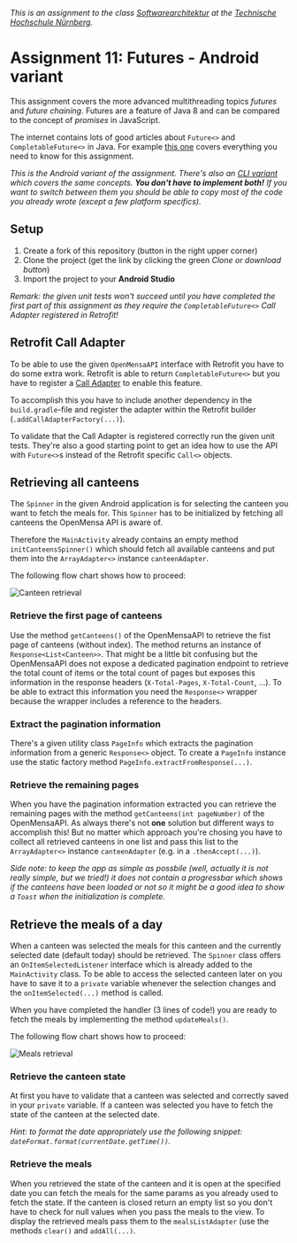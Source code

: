 _This is an assignment to the class [Softwarearchitektur](https://ohm-softa.github.io) at the [Technische Hochschule Nürnberg](http://www.th-nuernberg.de)._

# Assignment 11: Futures - Android variant

This assignment covers the more advanced multithreading topics _futures_ and _future chaining_.
Futures are a feature of Java 8 and can be compared to the concept of _promises_ in JavaScript.

The internet contains lots of good articles about `Future<>` and `CompletableFuture<>` in Java.
For example [this one](http://www.deadcoderising.com/java8-writing-asynchronous-code-with-completablefuture/) covers everything you need to know for this assignment.

_This is the Android variant of the assignment. There's also an [CLI variant](https://github.com/ohm-softa/11-futures-cli) which covers the same concepts. **You don't have to implement both!** If you want to switch between them you should be able to copy most of the code you already wrote (except a few platform specifics)._

## Setup

1. Create a fork of this repository (button in the right upper corner)
2. Clone the project (get the link by clicking the green _Clone or download button_)
3. Import the project to your **Android Studio**

_Remark: the given unit tests won't succeed until you have completed the first part of this assignment as they require the `CompletableFuture<>` Call Adapter registered in Retrofit!_

## Retrofit Call Adapter

To be able to use the given `OpenMensaAPI` interface with Retrofit you have to do some extra work.
Retrofit is able to return `CompletableFuture<>` but you have to register a [Call Adapter](https://github.com/square/retrofit/wiki/Call-Adapters) to enable this feature.

To accomplish this you have to include another dependency in the `build.gradle`-file and register the adapter within the Retrofit builder (`.addCallAdapterFactory(...)`).

To validate that the Call Adapter is registered correctly run the given unit tests.
They're also a good starting point to get an idea how to use the API with `Future<>`s instead of the Retrofit specific `Call<>` objects.

## Retrieving all canteens

The `Spinner` in the given Android application is for selecting the canteen you want to fetch the meals for.
This `Spinner` has to be initialized by fetching all canteens the OpenMensa API is aware of.

Therefore the `MainActivity` already contains an empty method `initCanteensSpinner()` which should fetch all available canteens and put them into the `ArrayAdapter<>` instance `canteenAdapter`.

The following flow chart shows how to proceed:

![Canteen retrieval](./assets/images/CanteenRetrievalFlow.svg)

### Retrieve the first page of canteens

Use the method `getCanteens()` of the OpenMensaAPI to retrieve the fist page of canteens (without index).
The method returns an instance of `Response<List<Canteen>>`.
That might be a little bit confusing but the OpenMensaAPI does not expose a dedicated pagination endpoint to retrieve the total count of items or the total count of pages but exposes this information in the response headers (`X-Total-Pages`, `X-Total-Count`, ...).
To be able to extract this information you need the `Response<>` wrapper because the wrapper includes a reference to the headers.

### Extract the pagination information

There's a given utility class `PageInfo` which extracts the pagination information from a generic `Response<>` object. To create a `PageInfo` instance use the static factory method `PageInfo.extractFromResponse(...)`.

### Retrieve the remaining pages

When you have the pagination information extracted you can retrieve the remaining pages with the method `getCanteens(int pageNumber)` of the OpenMensaAPI.
As always there's not **one** solution but different ways to accomplish this!
But no matter which approach you're chosing you have to collect all retrieved canteens in one list and pass this list to the `ArrayAdapter<>` instance `canteenAdapter` (e.g. in a `.thenAccept(...)`).

_Side note: to keep the app as simple as possbile (well, actually it is not really simple, but we tried!) it does not contain a progressbar which shows if the canteens have been loaded or not so it might be a good idea to show a `Toast` when the initialization is complete._

## Retrieve the meals of a day

When a canteen was selected the meals for this canteen and the currently selected date (default today) should be retrieved.
The `Spinner` class offers an `OnItemSelectedListener` interface which is already added to the `MainActivity` class.
To be able to access the selected canteen later on you have to save it to a `private` variable whenever the selection changes and the `onItemSelected(...)` method is called.

When you have completed the handler (3 lines of code!) you are ready to fetch the meals by implementing the method `updateMeals()`.

The following flow chart shows how to proceed:

![Meals retrieval](./assets/images/MealsRetrievalFlow.svg)

### Retrieve the canteen state

At first you have to validate that a canteen was selected and correctly saved in your `private` variable.
If a canteen was selected you have to fetch the state of the canteen at the selected date.

_Hint: to format the date appropriately use the following snippet: `dateFormat.format(currentDate.getTime())`._

### Retrieve the meals

When you retrieved the state of the canteen and it is open at the specified date you can fetch the meals for the same params as you already used to fetch the state.
If the canteen is closed return an empty list so you don't have to check for null values when you pass the meals to the view.
To display the retrieved meals pass them to the `mealsListAdapter` (use the methods `clear()` and `addAll(...)`.

